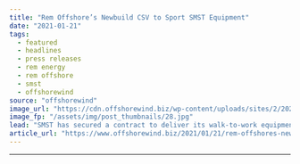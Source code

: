 ```yaml
---
title: "Rem Offshore’s Newbuild CSV to Sport SMST Equipment"
date: "2021-01-21"
tags: 
  - featured
  - headlines
  - press releases
  - rem energy
  - rem offshore
  - smst
  - offshorewind
source: "offshorewind"
image_url: "https://cdn.offshorewind.biz/wp-content/uploads/sites/2/2021/01/21093011/SMST-has-secured-a-contract-to-deliver-its-walk-to-work-equipment-for-the-Rem-Offshores-new-construction-service-vessel-CSV-Rem-Energy..jpg"
image_fp: "/assets/img/post_thumbnails/28.jpg"
lead: "SMST has secured a contract to deliver its walk-to-work equipment for Rem Offshore&#8217;s new"
article_url: "https://www.offshorewind.biz/2021/01/21/rem-offshores-newbuild-csv-to-sport-smst-equipment/"
---
```


---
